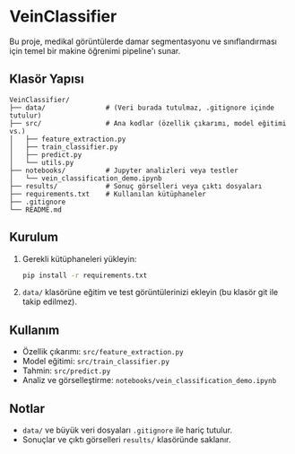 # VeinClassifier

Bu proje, medikal görüntülerde damar segmentasyonu ve sınıflandırması için temel bir makine öğrenimi pipeline'ı sunar.

## Klasör Yapısı

```
VeinClassifier/
├── data/               # (Veri burada tutulmaz, .gitignore içinde tutulur)
├── src/                # Ana kodlar (özellik çıkarımı, model eğitimi vs.)
│   ├── feature_extraction.py
│   ├── train_classifier.py
│   ├── predict.py
│   └── utils.py
├── notebooks/          # Jupyter analizleri veya testler
│   └── vein_classification_demo.ipynb
├── results/            # Sonuç görselleri veya çıktı dosyaları
├── requirements.txt    # Kullanılan kütüphaneler
├── .gitignore
└── README.md
```

## Kurulum

1. Gerekli kütüphaneleri yükleyin:
   ```bash
   pip install -r requirements.txt
   ```
2. `data/` klasörüne eğitim ve test görüntülerinizi ekleyin (bu klasör git ile takip edilmez).

## Kullanım

- Özellik çıkarımı: `src/feature_extraction.py`
- Model eğitimi: `src/train_classifier.py`
- Tahmin: `src/predict.py`
- Analiz ve görselleştirme: `notebooks/vein_classification_demo.ipynb`

## Notlar
- `data/` ve büyük veri dosyaları `.gitignore` ile hariç tutulur.
- Sonuçlar ve çıktı görselleri `results/` klasöründe saklanır.
